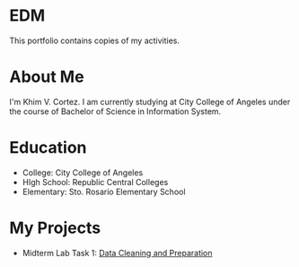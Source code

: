 # EDM
This portfolio contains copies of my activities.
# About Me
I'm Khim V. Cortez. I am currently studying at City College of Angeles under the course of Bachelor of Science in Information System.
# Education
- College: City College of Angeles
- HIgh School: Republic Central Colleges
- Elementary: Sto. Rosario Elementary School
# My Projects
- Midterm Lab Task 1: [Data Cleaning and Preparation]([Midterm%20Lab%20Task%201)
